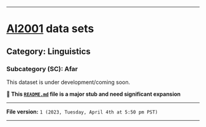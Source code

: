 
***

# [AI2001](https://github.com/seanpm2001/AI2001/) data sets

## Category: Linguistics

### Subcategory (SC): Afar

This dataset is under development/coming soon.

**🌱️ This [`README.md`](/README.md) file is a major stub and need significant expansion**

***

**File version:** `1 (2023, Tuesday, April 4th at 5:50 pm PST)`

***
